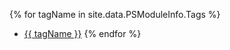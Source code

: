 {% for tagName in site.data.PSModuleInfo.Tags %}
* [{{ tagName }}](https://www.powershellgallery.com/packages?q=Tags%3A%22{{tagName}}%22)
{% endfor %}